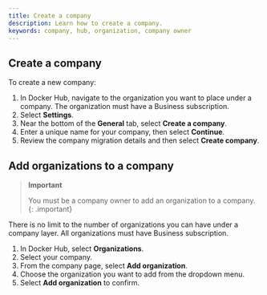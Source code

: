```yaml
---
title: Create a company
description: Learn how to create a company.
keywords: company, hub, organization, company owner
---
```


## Create a company

To create a new company:

1. In Docker Hub, navigate to the organization you want to place under a company. The organization must have a Business subscription.
2. Select **Settings**.
3. Near the bottom of the **General** tab, select **Create a company**.
4. Enter a unique name for your company, then select **Continue**. 
5. Review the company migration details and then select **Create company**.

## Add organizations to a company

>**Important**
>
> You must be a company owner to add an organization to a company.
{: .important}

There is no limit to the number of organizations you can have under a company layer. All organizations must have Business subscription.

1. In Docker Hub, select **Organizations**.
2. Select your company.
3. From the company page, select **Add organization**.
4. Choose the organization you want to add from the dropdown menu.
5. Select **Add organization** to confirm.

